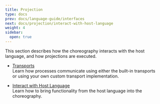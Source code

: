 ```yaml
---
title: Projection
type: docs
prev: docs/language-guide/interfaces
next: docs/projection/interact-with-host-language
weight: 4
sidebar:
  open: true
---
```


This section describes how the choreography interacts with the host language, and how projections are executed.

- [Transports](/docs/projection/transports)\
  Learn how processes communicate using either the built-in transports or using your own custom transport implementation.

- [Interact with Host Language](/docs/projection/interact-with-host-language)\
  Learn how to bring functionality from the host language into the choreography.
